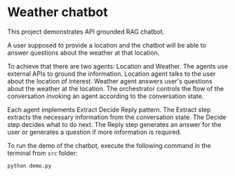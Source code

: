 # Weather chatbot

This project demonstrates API grounded RAG chatbot.

A user supposed to provide a location and the chatbot will be able to answer questions about the weather at that location.

To achieve that there are two agents: Location and Weather. The agents use external APIs to ground the information.
Location agent talks to the user about the location of interest.
Weather agent answers user's questions about the weather at the location.
The orchestrator controls the flow of the conversation invoking an agent according to the conversation state.

Each agent implements Extract Decide Reply pattern. The Extract step extracts the necessary information from the
conversation state. The Decide step decides what to do next. The Reply step generates an answer for the user
or generates a question if more information is required.

To run the demo of the chatbot, execute the following command in the terminal from `src` folder:

```python
python demo.py 
```
